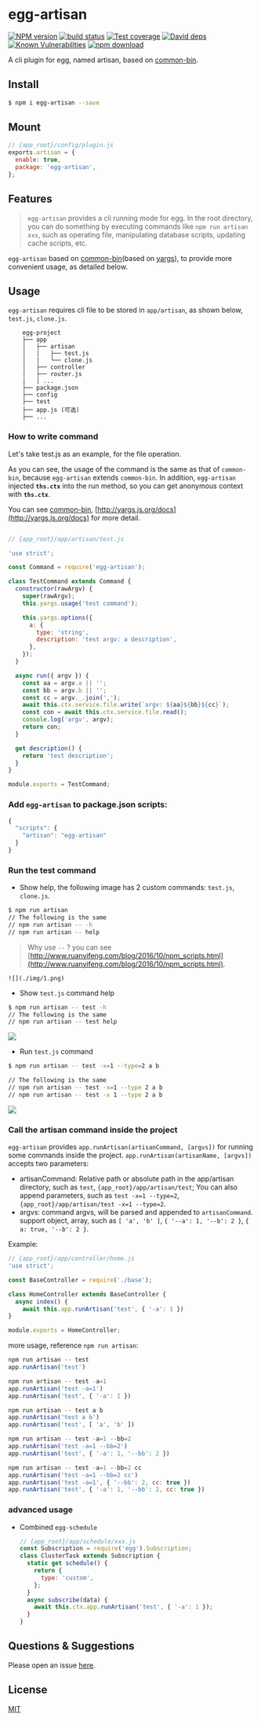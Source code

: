 # egg-artisan

[![NPM version][npm-image]][npm-url]
[![build status][travis-image]][travis-url]
[![Test coverage][codecov-image]][codecov-url]
[![David deps][david-image]][david-url]
[![Known Vulnerabilities][snyk-image]][snyk-url]
[![npm download][download-image]][download-url]

[npm-image]: https://img.shields.io/npm/v/egg-artisan.svg?style=flat-square
[npm-url]: https://npmjs.org/package/egg-artisan
[travis-image]: https://img.shields.io/travis/zzzs/egg-artisan.svg?style=flat-square
[travis-url]: https://travis-ci.org/zzzs/egg-artisan
[codecov-image]: https://img.shields.io/codecov/c/github/zzzs/egg-artisan.svg?style=flat-square
[codecov-url]: https://codecov.io/github/zzzs/egg-artisan?branch=master
[david-image]: https://img.shields.io/david/zzzs/egg-artisan.svg?style=flat-square
[david-url]: https://david-dm.org/zzzs/egg-artisan
[snyk-image]: https://snyk.io/test/npm/egg-artisan/badge.svg?style=flat-square
[snyk-url]: https://snyk.io/test/npm/egg-artisan
[download-image]: https://img.shields.io/npm/dm/egg-artisan.svg?style=flat-square
[download-url]: https://npmjs.org/package/egg-artisan

A cli plugin for egg, named artisan, based on [common-bin](https://github.com/node-modules/common-bin).

## Install

```bash
$ npm i egg-artisan --save
```

## Mount

```js
// {app_root}/config/plugin.js
exports.artisan = {
  enable: true,
  package: 'egg-artisan',
};
```

## Features

> `egg-artisan` provides a cli running mode for egg. In the root directory, you can do something by executing commands like `npm run artisan xxx`, such as operating file, manipulating database scripts, updating cache scripts, etc.

`egg-artisan` based on [common-bin](https://github.com/node-modules/common-bin)(based on [yargs](https://github.com/yargs/yargs)), to provide more convenient usage, as detailed below.

## Usage

`egg-artisan` requires cli file to be stored in `app/artisan`, as shown below, `test.js`, `clone.js`.

```
    egg-project
    ├── app
    │   ├── artisan
    │   |   ├── test.js
    │   |   └── clone.js
    │   ├── controller
    |   ├── router.js
    |   | ...
    ├── package.json
    ├── config
    ├── test
    ├── app.js (可选)
    ├── ...

```

### How to write command
Let's take test.js as an example, for the file operation.

As you can see, the usage of the command is the same as that of `common-bin`, because `egg-artisan` extends `common-bin`. In addition, `egg-artisan` injected **`ths.ctx`** into the run method, so you can get anonymous context with **`ths.ctx`**.

You can see [common-bin](https://github.com/node-modules/common-bin), [http://yargs.js.org/docs](http://yargs.js.org/docs) for more detail.
```js

// {app_root}/app/artisan/test.js

'use strict';

const Command = require('egg-artisan');

class TestCommand extends Command {
  constructor(rawArgv) {
    super(rawArgv);
    this.yargs.usage('test command');

    this.yargs.options({
      a: {
        type: 'string',
        description: 'test argv: a description',
      },
    });
  }

  async run({ argv }) {
    const aa = argv.a || '';
    const bb = argv.b || '';
    const cc = argv._.join(',');
    await this.ctx.service.file.write(`argv: ${aa}${bb}${cc}`);
    const con = await this.ctx.service.file.read();
    console.log('argv', argv);
    return con;
  }

  get description() {
    return 'test description';
  }
}

module.exports = TestCommand;
```

### Add `egg-artisan` to package.json scripts:

```js
{
  "scripts": {
    "artisan": "egg-artisan"
  }
}
```

### Run the test command

- Show help, the following image has 2 custom commands: `test.js`, `clone.js`.
```bash
$ npm run artisan
// The following is the same
// npm run artisan -- -h
// npm run artisan -- help
```
> Why use `--` ? you can see [http://www.ruanyifeng.com/blog/2016/10/npm_scripts.html](http://www.ruanyifeng.com/blog/2016/10/npm_scripts.html).

    ![](./img/1.png)

- Show `test.js` command help
```bash
$ npm run artisan -- test -h
// The following is the same
// npm run artisan -- test help
```
![](./img/2.png)

- Run `test.js` command
```bash
$ npm run artisan -- test -x=1 --type=2 a b

// The following is the same
// npm run artisan -- test -x=1 --type 2 a b
// npm run artisan -- test -x 1 --type 2 a b
```
![](./img/3.png)


### Call the artisan command inside the project
`egg-artisan` provides `app.runArtisan(artisanCommand, [argvs])` for running some commands inside the project. `app.runArtisan(artisanName, [argvs])` accepts two parameters:
 
 - artisanCommand: Relative path or absolute path in the app/artisan directory, such as `test`, `{app_root}/app/artisan/test`; You can also append parameters, such as `test -x=1 --type=2`, `{app_root}/app/artisan/test -x=1 --type=2`.
 - argvs: command argvs, will be parsed and appended to `artisanCommand`. support object, array, such as `[ 'a', 'b' ]`, `{ '--a': 1, '--b': 2 }`, `{ a: true, '--b': 2 }`.


Example:

```js
// {app_root}/app/controller/home.js 
'use strict';

const BaseController = require('./base');

class HomeController extends BaseController {
  async index() {
    await this.app.runArtisan('test', { '-a': 1 })
}

module.exports = HomeController;
```

more usage, reference `npm run artisan`:

```js
npm run artisan -- test
app.runArtisan('test')

npm run artisan -- test -a=1
app.runArtisan('test -a=1')
app.runArtisan('test', { '-a': 1 })

npm run artisan -- test a b
app.runArtisan('test a b')
app.runArtisan('test', [ 'a', 'b' ])

npm run artisan -- test -a=1 --bb=2
app.runArtisan('test -a=1 --bb=2')
app.runArtisan('test', { '-a': 1, '--bb': 2 })

npm run artisan -- test -a=1 --bb=2 cc
app.runArtisan('test -a=1 --bb=2 cc')
app.runArtisan('test -a=1', { '--bb': 2, cc: true })
app.runArtisan('test', { '-a': 1, '--bb': 2, cc: true })

```

### advanced usage

- Combined `egg-schedule`

    ```js
    // {app_root}/app/schedule/xxx.js
    const Subscription = require('egg').Subscription;
    class ClusterTask extends Subscription {
      static get schedule() {
        return {
          type: 'custom',
        };
      }
      async subscribe(data) {
        await this.ctx.app.runArtisan('test', { '-a': 1 });
      }
    }
    ```

## Questions & Suggestions

Please open an issue [here](https://github.com/zzzs/egg/issues).

## License

[MIT](LICENSE)
